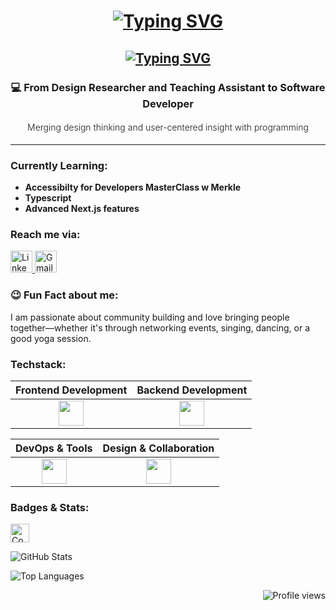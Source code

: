 

<h1 align="center">
    <a href="https://git.io/typing-svg"><img src="https://readme-typing-svg.demolab.com?font=Fira+Code&size=32&pause=1000&color=238636&center=true&vCenter=true&width=435&lines=%F0%9F%91%80+Hi!+I'm+G%C3%BCzide&weight=600" alt="Typing SVG" /></a>
    
</h1> 
<h2 align="center">
    <a href="https://git.io/typing-svg"><img src="https://readme-typing-svg.demolab.com?font=Fira+Code&duration=4000&pause=100&color=2EA043&center=true&vCenter=true&multiline=true&width=440&height=120&lines=Software+Developer;BSc+%26+MSc;Product+Design&size=26&weight=500" alt="Typing SVG" /></a>

</h2> 

  
<div align="center">
    <h3>💻 From Design Researcher and Teaching Assistant to Software Developer</h3>
    <h4  style="font-weight:300;">Merging design thinking and user-centered insight with programming</h4>
</div>

---

### **Currently Learning:**  
-  **Accessibilty for Developers MasterClass w Merkle** 
-  **Typescript**
-  **Advanced Next.js features**

### **Reach me via:**  
<p align="left">
  <a href="https://bit.ly/4kqoEq9" target="_blank">
    <img src="https://img.icons8.com/?size=100&id=8808&format=png&color=FFFFFF" alt="LinkedIn" height="35" />
  </a>
  <a href="mailto:guzide.guzelbey@gmail.com" target="_blank" >
    <img src="https://img.icons8.com/?size=100&id=38158&format=png&color=FFFFFF" alt="Gmail" height="35" />
  </a>
</p>  

### :wink: **Fun Fact about me:**  
I am passionate about community building and love bringing people together—whether it's through networking events, singing, dancing, or a good yoga session. 

### **Techstack:**  
| Frontend Development | Backend Development |
| :---: | :---: |
| <img src="https://skillicons.dev/icons?i=react,nextjs,js,materialui,html,css,bootstrap,tailwind" height="40" /> | <img src="https://skillicons.dev/icons?i=nodejs,express,mysql" height="40" /> |

|  DevOps & Tools |  Design & Collaboration |
| :---: | :---: |
| <img src="https://skillicons.dev/icons?i=docker,git,github,netlify,postman" height="40" /> | <img src="https://skillicons.dev/icons?i=figma,ps,ai,slack" height="40" /> |

### **Badges & Stats:**  
<p align="left">
    <a href="https://www.codewars.com/users/GuzideGuzelbey" target="_blank">
    <img src="https://www.codewars.com/users/GuzideGuzelbey/badges/micro" alt="Codewars Badge" height="30" />
  </a>
</p>
<p align="left">
  <img src="https://github-readme-stats.vercel.app/api?username=GuzideGuzelbey&show_icons=true&theme=dark" alt="GitHub Stats" />  
</p>  
<p align="left">
  <img src="https://github-readme-stats.vercel.app/api/top-langs/?username=GuzideGuzelbey&layout=compact&theme=dark" alt="Top Languages" />
</p>

<img align="right" src="https://komarev.com/ghpvc/?username=GuzideGuzelbey&label=Visitors&color=%234D4D4D" alt="Profile views" />



